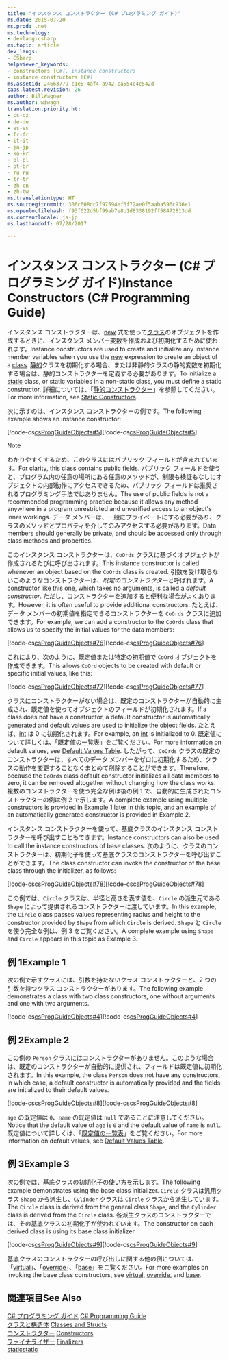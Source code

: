 ```yaml
---
title: "インスタンス コンストラクター (C# プログラミング ガイド)"
ms.date: 2015-07-20
ms.prod: .net
ms.technology:
- devlang-csharp
ms.topic: article
dev_langs:
- CSharp
helpviewer_keywords:
- constructors [C#], instance constructors
- instance constructors [C#]
ms.assetid: 24663779-c1e5-4af4-a942-ca554e4c542d
caps.latest.revision: 26
author: BillWagner
ms.author: wiwagn
translation.priority.ht:
- cs-cz
- de-de
- es-es
- fr-fr
- it-it
- ja-jp
- ko-kr
- pl-pl
- pt-br
- ru-ru
- tr-tr
- zh-cn
- zh-tw
ms.translationtype: HT
ms.sourcegitcommit: 306c608dc7f97594ef6f72ae0f5aaba596c936e1
ms.openlocfilehash: f93f622d5bf99ab7e8b1d8338192ff58472813dd
ms.contentlocale: ja-jp
ms.lasthandoff: 07/28/2017

---
```

# <a name="instance-constructors-c-programming-guide"></a><span data-ttu-id="b0b2d-102">インスタンス コンストラクター (C# プログラミング ガイド)</span><span class="sxs-lookup"><span data-stu-id="b0b2d-102">Instance Constructors (C# Programming Guide)</span></span>
<span data-ttu-id="b0b2d-103">インスタンス コンストラクターは、[new](../../../csharp/language-reference/keywords/new.md) 式を使って[クラス](../../../csharp/language-reference/keywords/class.md)のオブジェクトを作成するときに、インスタンス メンバー変数を作成および初期化するために使われます。</span><span class="sxs-lookup"><span data-stu-id="b0b2d-103">Instance constructors are used to create and initialize any instance member variables when you use the [new](../../../csharp/language-reference/keywords/new.md) expression to create an object of a [class](../../../csharp/language-reference/keywords/class.md).</span></span> <span data-ttu-id="b0b2d-104">[静的](../../../csharp/language-reference/keywords/static.md)クラスを初期化する場合、または非静的クラスの静的変数を初期化する場合は、静的コンストラクターを定義する必要があります。</span><span class="sxs-lookup"><span data-stu-id="b0b2d-104">To initialize a [static](../../../csharp/language-reference/keywords/static.md) class, or static variables in a non-static class, you must define a static constructor.</span></span> <span data-ttu-id="b0b2d-105">詳細については、「[静的コンストラクター](../../../csharp/programming-guide/classes-and-structs/static-constructors.md)」を参照してください。</span><span class="sxs-lookup"><span data-stu-id="b0b2d-105">For more information, see [Static Constructors](../../../csharp/programming-guide/classes-and-structs/static-constructors.md).</span></span>  
  
 <span data-ttu-id="b0b2d-106">次に示すのは、インスタンス コンストラクターの例です。</span><span class="sxs-lookup"><span data-stu-id="b0b2d-106">The following example shows an instance constructor:</span></span>  
  
 <span data-ttu-id="b0b2d-107">[!code-cs[csProgGuideObjects#5](../../../csharp/programming-guide/classes-and-structs/codesnippet/CSharp/instance-constructors_1.cs)]</span><span class="sxs-lookup"><span data-stu-id="b0b2d-107">[!code-cs[csProgGuideObjects#5](../../../csharp/programming-guide/classes-and-structs/codesnippet/CSharp/instance-constructors_1.cs)]</span></span>  
  
> [!NOTE]
>  <span data-ttu-id="b0b2d-108">わかりやすくするため、このクラスにはパブリック フィールドが含まれています。</span><span class="sxs-lookup"><span data-stu-id="b0b2d-108">For clarity, this class contains public fields.</span></span> <span data-ttu-id="b0b2d-109">パブリック フィールドを使うと、プログラム内の任意の場所にある任意のメソッドが、制限も検証もなしにオブジェクトの内部動作にアクセスできるため、パブリック フィールドは推奨されるプログラミング手法ではありません。</span><span class="sxs-lookup"><span data-stu-id="b0b2d-109">The use of public fields is not a recommended programming practice because it allows any method anywhere in a program unrestricted and unverified access to an object's inner workings.</span></span> <span data-ttu-id="b0b2d-110">データ メンバーは、一般にプライベートにする必要があり、クラスのメソッドとプロパティを介してのみアクセスする必要があります。</span><span class="sxs-lookup"><span data-stu-id="b0b2d-110">Data members should generally be private, and should be accessed only through class methods and properties.</span></span>  
  
 <span data-ttu-id="b0b2d-111">このインスタンス コンストラクターは、`CoOrds` クラスに基づくオブジェクトが作成されるたびに呼び出されます。</span><span class="sxs-lookup"><span data-stu-id="b0b2d-111">This instance constructor is called whenever an object based on the `CoOrds` class is created.</span></span> <span data-ttu-id="b0b2d-112">引数を受け取らないこのようなコンストラクターは、*既定のコンストラクター*と呼ばれます。</span><span class="sxs-lookup"><span data-stu-id="b0b2d-112">A constructor like this one, which takes no arguments, is called a *default constructor*.</span></span> <span data-ttu-id="b0b2d-113">ただし、コンストラクターを追加すると便利な場合がよくあります。</span><span class="sxs-lookup"><span data-stu-id="b0b2d-113">However, it is often useful to provide additional constructors.</span></span> <span data-ttu-id="b0b2d-114">たとえば、データ メンバーの初期値を指定できるコンストラクターを `CoOrds` クラスに追加できます。</span><span class="sxs-lookup"><span data-stu-id="b0b2d-114">For example, we can add a constructor to the `CoOrds` class that allows us to specify the initial values for the data members:</span></span>  
  
 <span data-ttu-id="b0b2d-115">[!code-cs[csProgGuideObjects#76](../../../csharp/programming-guide/classes-and-structs/codesnippet/CSharp/instance-constructors_2.cs)]</span><span class="sxs-lookup"><span data-stu-id="b0b2d-115">[!code-cs[csProgGuideObjects#76](../../../csharp/programming-guide/classes-and-structs/codesnippet/CSharp/instance-constructors_2.cs)]</span></span>  
  
 <span data-ttu-id="b0b2d-116">これにより、次のように、既定値または特定の初期値で `CoOrd` オブジェクトを作成できます。</span><span class="sxs-lookup"><span data-stu-id="b0b2d-116">This allows `CoOrd` objects to be created with default or specific initial values, like this:</span></span>  
  
 <span data-ttu-id="b0b2d-117">[!code-cs[csProgGuideObjects#77](../../../csharp/programming-guide/classes-and-structs/codesnippet/CSharp/instance-constructors_3.cs)]</span><span class="sxs-lookup"><span data-stu-id="b0b2d-117">[!code-cs[csProgGuideObjects#77](../../../csharp/programming-guide/classes-and-structs/codesnippet/CSharp/instance-constructors_3.cs)]</span></span>  
  
 <span data-ttu-id="b0b2d-118">クラスにコンストラクターがない場合は、既定のコンストラクターが自動的に生成され、既定値を使ってオブジェクトのフィールドが初期化されます。</span><span class="sxs-lookup"><span data-stu-id="b0b2d-118">If a class does not have a constructor, a default constructor is automatically generated and default values are used to initialize the object fields.</span></span> <span data-ttu-id="b0b2d-119">たとえば、[int](../../../csharp/language-reference/keywords/int.md) は 0 に初期化されます。</span><span class="sxs-lookup"><span data-stu-id="b0b2d-119">For example, an [int](../../../csharp/language-reference/keywords/int.md) is initialized to 0.</span></span> <span data-ttu-id="b0b2d-120">既定値について詳しくは、「[既定値の一覧表](../../../csharp/language-reference/keywords/default-values-table.md)」をご覧ください。</span><span class="sxs-lookup"><span data-stu-id="b0b2d-120">For more information on default values, see [Default Values Table](../../../csharp/language-reference/keywords/default-values-table.md).</span></span> <span data-ttu-id="b0b2d-121">したがって、`CoOrds` クラスの既定のコンストラクターは、すべてのデータ メンバーをゼロに初期化するため、クラスの動作を変更することなくまとめて削除することができます。</span><span class="sxs-lookup"><span data-stu-id="b0b2d-121">Therefore, because the `CoOrds` class default constructor initializes all data members to zero, it can be removed altogether without changing how the class works.</span></span> <span data-ttu-id="b0b2d-122">複数のコンストラクターを使う完全な例は後の例 1 で、自動的に生成されたコンストラクターの例は例 2 で示します。</span><span class="sxs-lookup"><span data-stu-id="b0b2d-122">A complete example using multiple constructors is provided in Example 1 later in this topic, and an example of an automatically generated constructor is provided in Example 2.</span></span>  
  
 <span data-ttu-id="b0b2d-123">インスタンス コンストラクターを使って、基底クラスのインスタンス コンストラクターを呼び出すこともできます。</span><span class="sxs-lookup"><span data-stu-id="b0b2d-123">Instance constructors can also be used to call the instance constructors of base classes.</span></span> <span data-ttu-id="b0b2d-124">次のように、クラスのコンストラクターは、初期化子を使って基底クラスのコンストラクターを呼び出すことができます。</span><span class="sxs-lookup"><span data-stu-id="b0b2d-124">The class constructor can invoke the constructor of the base class through the initializer, as follows:</span></span>  
  
 <span data-ttu-id="b0b2d-125">[!code-cs[csProgGuideObjects#78](../../../csharp/programming-guide/classes-and-structs/codesnippet/CSharp/instance-constructors_4.cs)]</span><span class="sxs-lookup"><span data-stu-id="b0b2d-125">[!code-cs[csProgGuideObjects#78](../../../csharp/programming-guide/classes-and-structs/codesnippet/CSharp/instance-constructors_4.cs)]</span></span>  
  
 <span data-ttu-id="b0b2d-126">この例では、`Circle` クラスは、半径と高さを表す値を、`Circle` の派生元である `Shape` によって提供されるコンストラクターに渡しています。</span><span class="sxs-lookup"><span data-stu-id="b0b2d-126">In this example, the `Circle` class passes values representing radius and height to the constructor provided by `Shape` from which `Circle` is derived.</span></span> <span data-ttu-id="b0b2d-127">`Shape` と `Circle` を使う完全な例は、例 3 をご覧ください。</span><span class="sxs-lookup"><span data-stu-id="b0b2d-127">A complete example using `Shape` and `Circle` appears in this topic as Example 3.</span></span>  
  
## <a name="example-1"></a><span data-ttu-id="b0b2d-128">例 1</span><span class="sxs-lookup"><span data-stu-id="b0b2d-128">Example 1</span></span>  
 <span data-ttu-id="b0b2d-129">次の例で示すクラスには、引数を持たないクラス コンストラクターと、2 つの引数を持つクラス コンストラクターがあります。</span><span class="sxs-lookup"><span data-stu-id="b0b2d-129">The following example demonstrates a class with two class constructors, one without arguments and one with two arguments.</span></span>  
  
 <span data-ttu-id="b0b2d-130">[!code-cs[csProgGuideObjects#4](../../../csharp/programming-guide/classes-and-structs/codesnippet/CSharp/instance-constructors_5.cs)]</span><span class="sxs-lookup"><span data-stu-id="b0b2d-130">[!code-cs[csProgGuideObjects#4](../../../csharp/programming-guide/classes-and-structs/codesnippet/CSharp/instance-constructors_5.cs)]</span></span>  
  
## <a name="example-2"></a><span data-ttu-id="b0b2d-131">例 2</span><span class="sxs-lookup"><span data-stu-id="b0b2d-131">Example 2</span></span>  
 <span data-ttu-id="b0b2d-132">この例の `Person` クラスにはコンストラクターがありません。このような場合は、既定のコンストラクターが自動的に提供され、フィールドは既定値に初期化されます。</span><span class="sxs-lookup"><span data-stu-id="b0b2d-132">In this example, the class `Person` does not have any constructors, in which case, a default constructor is automatically provided and the fields are initialized to their default values.</span></span>  
  
 <span data-ttu-id="b0b2d-133">[!code-cs[csProgGuideObjects#8](../../../csharp/programming-guide/classes-and-structs/codesnippet/CSharp/instance-constructors_6.cs)]</span><span class="sxs-lookup"><span data-stu-id="b0b2d-133">[!code-cs[csProgGuideObjects#8](../../../csharp/programming-guide/classes-and-structs/codesnippet/CSharp/instance-constructors_6.cs)]</span></span>  
  
 <span data-ttu-id="b0b2d-134">`age` の既定値は `0`、`name` の既定値は `null` であることに注意してください。</span><span class="sxs-lookup"><span data-stu-id="b0b2d-134">Notice that the default value of `age` is `0` and the default value of `name` is `null`.</span></span> <span data-ttu-id="b0b2d-135">既定値について詳しくは、「[既定値の一覧表](../../../csharp/language-reference/keywords/default-values-table.md)」をご覧ください。</span><span class="sxs-lookup"><span data-stu-id="b0b2d-135">For more information on default values, see [Default Values Table](../../../csharp/language-reference/keywords/default-values-table.md).</span></span>  
  
## <a name="example-3"></a><span data-ttu-id="b0b2d-136">例 3</span><span class="sxs-lookup"><span data-stu-id="b0b2d-136">Example 3</span></span>  
 <span data-ttu-id="b0b2d-137">次の例では、基底クラスの初期化子の使い方を示します。</span><span class="sxs-lookup"><span data-stu-id="b0b2d-137">The following example demonstrates using the base class initializer.</span></span> <span data-ttu-id="b0b2d-138">`Circle` クラスは汎用クラス `Shape` から派生し、`Cylinder` クラスは `Circle` クラスから派生しています。</span><span class="sxs-lookup"><span data-stu-id="b0b2d-138">The `Circle` class is derived from the general class `Shape`, and the `Cylinder` class is derived from the `Circle` class.</span></span> <span data-ttu-id="b0b2d-139">各派生クラスのコンストラクターでは、その基底クラスの初期化子が使われています。</span><span class="sxs-lookup"><span data-stu-id="b0b2d-139">The constructor on each derived class is using its base class initializer.</span></span>  
  
 <span data-ttu-id="b0b2d-140">[!code-cs[csProgGuideObjects#9](../../../csharp/programming-guide/classes-and-structs/codesnippet/CSharp/instance-constructors_7.cs)]</span><span class="sxs-lookup"><span data-stu-id="b0b2d-140">[!code-cs[csProgGuideObjects#9](../../../csharp/programming-guide/classes-and-structs/codesnippet/CSharp/instance-constructors_7.cs)]</span></span>  
  
 <span data-ttu-id="b0b2d-141">基底クラスのコンストラクターの呼び出しに関する他の例については、「[virtual](../../../csharp/language-reference/keywords/virtual.md)」、「[override](../../../csharp/language-reference/keywords/override.md)」、「[base](../../../csharp/language-reference/keywords/base.md)」をご覧ください。</span><span class="sxs-lookup"><span data-stu-id="b0b2d-141">For more examples on invoking the base class constructors, see [virtual](../../../csharp/language-reference/keywords/virtual.md), [override](../../../csharp/language-reference/keywords/override.md), and [base](../../../csharp/language-reference/keywords/base.md).</span></span>  
  
## <a name="see-also"></a><span data-ttu-id="b0b2d-142">関連項目</span><span class="sxs-lookup"><span data-stu-id="b0b2d-142">See Also</span></span>  
 <span data-ttu-id="b0b2d-143">[C# プログラミング ガイド](../../../csharp/programming-guide/index.md) </span><span class="sxs-lookup"><span data-stu-id="b0b2d-143">[C# Programming Guide](../../../csharp/programming-guide/index.md) </span></span>  
 <span data-ttu-id="b0b2d-144">[クラスと構造体](../../../csharp/programming-guide/classes-and-structs/index.md) </span><span class="sxs-lookup"><span data-stu-id="b0b2d-144">[Classes and Structs](../../../csharp/programming-guide/classes-and-structs/index.md) </span></span>  
 <span data-ttu-id="b0b2d-145">[コンストラクター](../../../csharp/programming-guide/classes-and-structs/constructors.md) </span><span class="sxs-lookup"><span data-stu-id="b0b2d-145">[Constructors](../../../csharp/programming-guide/classes-and-structs/constructors.md) </span></span>  
 <span data-ttu-id="b0b2d-146">[ファイナライザー](../../../csharp/programming-guide/classes-and-structs/destructors.md) </span><span class="sxs-lookup"><span data-stu-id="b0b2d-146">[Finalizers](../../../csharp/programming-guide/classes-and-structs/destructors.md) </span></span>  
 [<span data-ttu-id="b0b2d-147">static</span><span class="sxs-lookup"><span data-stu-id="b0b2d-147">static</span></span>](../../../csharp/language-reference/keywords/static.md)

